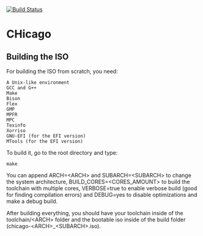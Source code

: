 [![Build Status](https://travis-ci.com/CHOSTeam/CHicago.svg?branch=master)](https://travis-ci.com/CHOSTeam/CHicago)
# CHicago

## Building the ISO

For building the ISO from scratch, you need:

	A Unix-like environment
	GCC and G++
	Make
	Bison
	Flex
	GMP
	MPFR
	MPC
	Texinfo
	Xorriso
	GNU-EFI (for the EFI version)
	MTools (for the EFI version)

To build it, go to the root directory and type:

	make

You can append ARCH=\<ARCH\> and SUBARCH=\<SUBARCH\> to change the system architecture, BUILD_CORES=\<CORES_AMOUNT\> to build the toolchain with multiple cores, VERBOSE=true to enable verbose build (good for finding compilation errors) and DEBUG=yes to disable optimizations and make a debug build.

After building everything, you should have your toolchain inside of the toolchain/\<ARCH\> folder and the bootable iso inside of the build folder (chicago-\<ARCH\>_\<SUBARCH\>.iso).
